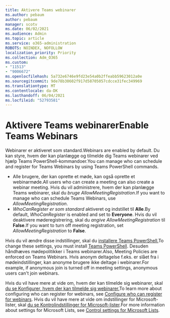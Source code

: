 ```yaml
---
title: Aktivere Teams webinarer
ms.author: pebaum
author: pebaum
manager: scotv
ms.date: 06/02/2021
ms.audience: Admin
ms.topic: article
ms.service: o365-administration
ROBOTS: NOINDEX, NOFOLLOW
localization_priority: Priority
ms.collection: Adm_O365
ms.custom:
- "11513"
- "9006672"
ms.openlocfilehash: 5a732e6746e9fd23e54a0b2ffeabb59623012a0e
ms.sourcegitcommit: 9de78b30602f917d58705057cdcce31fec349969
ms.translationtype: MT
ms.contentlocale: da-DK
ms.lasthandoff: 06/04/2021
ms.locfileid: "52793581"
---
```

# <a name="enable-teams-webinars"></a><span data-ttu-id="ab877-102">Aktivere Teams webinarer</span><span class="sxs-lookup"><span data-stu-id="ab877-102">Enable Teams Webinars</span></span>

<span data-ttu-id="ab877-103">Webinarer er aktiveret som standard.</span><span class="sxs-lookup"><span data-stu-id="ab877-103">Webinars are enabled by default.</span></span> <span data-ttu-id="ab877-104">Du kan styre, hvem der kan planlægge og tilmelde dig Teams webinarer ved hjælp Teams PowerShell-kommandoer.</span><span class="sxs-lookup"><span data-stu-id="ab877-104">You can manage who can schedule and register for Teams Webinars by using Teams PowerShell commands.</span></span>

- <span data-ttu-id="ab877-105">Alle brugere, der kan oprette et møde, kan også oprette et webinarmøde.</span><span class="sxs-lookup"><span data-stu-id="ab877-105">All users who can create a meeting can also create a webinar meeting.</span></span> <span data-ttu-id="ab877-106">Hvis du vil administrere, hvem der kan planlægge Teams webinarer, skal du *bruge AllowMeetingRegistration*.</span><span class="sxs-lookup"><span data-stu-id="ab877-106">If you want to manage who can schedule Teams Webinars, use *AllowMeetingRegistration*.</span></span> 
- <span data-ttu-id="ab877-107">*WhoCanRegister er som standard* aktiveret og indstillet til **Alle**.</span><span class="sxs-lookup"><span data-stu-id="ab877-107">By default, *WhoCanRegister* is enabled and set to **Everyone**.</span></span> <span data-ttu-id="ab877-108">Hvis du vil deaktivere møderegistrering, skal du *angive AllowMeetingRegistration* til **False**.</span><span class="sxs-lookup"><span data-stu-id="ab877-108">If you want to turn off meeting registration, set *AllowMeetingRegistration* to **False**.</span></span>

<span data-ttu-id="ab877-109">Hvis du vil ændre disse indstillinger, skal du [installere Teams PowerShell.](/microsoftteams/teams-powershell-install)</span><span class="sxs-lookup"><span data-stu-id="ab877-109">To change these settings, you must install [Teams PowerShell](/microsoftteams/teams-powershell-install).</span></span> <span data-ttu-id="ab877-110">Desuden håndhæves mødepolitikker i Teams webinarer.</span><span class="sxs-lookup"><span data-stu-id="ab877-110">Also, Meeting Policies are enforced on Teams Webinars.</span></span> <span data-ttu-id="ab877-111">Hvis anonym deltagelse f.eks. er slået fra i mødeindstillinger, kan anonyme brugere ikke deltage i webinarer.</span><span class="sxs-lookup"><span data-stu-id="ab877-111">For example, if anonymous join is turned off in meeting settings, anonymous users can't join webinars.</span></span>

<span data-ttu-id="ab877-112">Hvis du vil have mere at vide om, hvem der kan tilmelde sig webinarer, skal [du se Konfigurer, hvem der kan tilmelde sig webinarer.](/microsoftteams/set-up-webinars?source=docs#configure-who-can-register-for-webinars)</span><span class="sxs-lookup"><span data-stu-id="ab877-112">To learn more about configuring who can register for webinars, see [Configure who can register for webinars](/microsoftteams/set-up-webinars?source=docs#configure-who-can-register-for-webinars).</span></span> <span data-ttu-id="ab877-113">Hvis du vil have mere at vide om indstillinger for Microsoft-lister, skal [du se Kontrolindstillinger for Microsoft-lister](/sharepoint/control-lists).</span><span class="sxs-lookup"><span data-stu-id="ab877-113">For more information about settings for Microsoft Lists, see [Control settings for Microsoft Lists](/sharepoint/control-lists).</span></span>